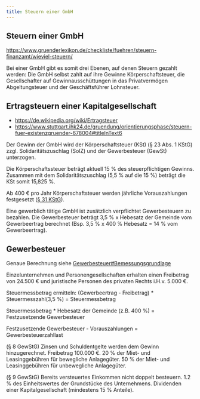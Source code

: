 ```yaml
---
title: Steuern einer GmbH
---
```



Steuern einer GmbH
------------------

<https://www.gruenderlexikon.de/checkliste/fuehren/steuern-finanzamt/wieviel-steuern/>

Bei einer GmbH gibt es somit drei Ebenen, auf denen Steuern gezahlt werden:
Die GmbH selbst zahlt auf ihre Gewinne Körperschaftsteuer, die Gesellschafter auf Gewinnausschüttungen in das
Privatvermögen Abgeltungsteuer und der Geschäftsführer Lohnsteuer.


Ertragsteuern einer Kapitalgesellschaft
---------------------------------------

- <https://de.wikipedia.org/wiki/Ertragsteuer>
- <https://www.stuttgart.ihk24.de/gruendung/orientierungsphase/steuern-fuer-existenzgruender-678004#titleInText6>

Der Gewinn der GmbH wird der Körperschaftsteuer (KSt) (§ 23 Abs. 1 KStG) zzgl. Solidaritätszuschlag (SolZ)
und der Gewerbesteuer (GewSt) unterzogen.

Die Körperschaftssteuer beträgt aktuell 15 % des steuerpflichtigen Gewinns. Zusammen
mit dem Solidaritätszuschlag (5,5 % auf die 15 %) beträgt die KSt somit 15,825 %.

Ab 400 € pro Jahr Körperschaftsteuer werden jährliche Vorauszahlungen festgesetzt
([§ 31 KStG](https://www.gesetze-im-internet.de/kstg_1977/__31.html)).

Eine gewerblich tätige GmbH ist zusätzlich verpflichtet Gewerbesteuern zu bezahlen. Die
Gewerbesteuer beträgt 3,5 % x Hebesatz der Gemeinde vom Gewerbeertrag berechnet (Bsp.
3,5 % x 400 % Hebesatz = 14 % vom Gewerbeertrag).


Gewerbesteuer
-------------

Genaue Berechnung siehe [Gewerbesteuer#Bemessungsgrundlage](https://de.wikipedia.org/wiki/Gewerbesteuer_(Deutschland)#Bemessungsgrundlage)

Einzelunternehmen und Personengesellschaften erhalten einen Freibetrag von 24.500 € und
juristische Personen des privaten Rechts i.H.v. 5.000 €.

Steuermessbetrag ermitteln: (Gewerbeertrag - Freibetrag) * Steuermesszahl(3,5 %) = Steuermessbetrag

Steuermessbetrag * Hebesatz der Gemeinde (z.B. 400 %) = Festzusetzende Gewerbesteuer

Festzusetzende Gewerbesteuer - Vorauszahlungen = Gewerbesteuerzahllast

(§ 8 GewStG)
Zinsen und Schuldentgelte werden dem Gewinn hinzugerechnet.
Freibetrag 100.000 €.
20 % der Miet- und Leasinggebühren für bewegliche Anlagegüter.
50 % der Miet- und Leasinggebühren für unbewegliche Anlagegüter.

(§ 9 GewStG)
Bereits versteuertes Einkommen nicht doppelt besteuern.
1.2 % des Einheitswertes der Grundstücke des Unternehmens.
Dividenden einer Kapitalgesellschaft (mindestens 15 % Anteile).


